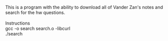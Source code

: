 This is a program with the ability to download all of Vander Zan's notes and search for the hw questions. <br><br>Instructions<br>gcc -o search search.o -libcurl<br>./search
